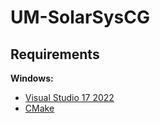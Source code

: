# UM-SolarSysCG

## Requirements

**Windows:**
- [Visual Studio 17 2022](https://visualstudio.microsoft.com/)
- [CMake](https://cmake.org/)